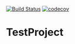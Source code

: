 [![Build Status](https://travis-ci.org/Foneom/TestProject.svg?branch=master)](https://travis-ci.org/Foneom/TestProject)
[![codecov](https://codecov.io/gh/Foneom/TestProject/branch/master/graph/badge.svg)](https://codecov.io/gh/Foneom/TestProject)
# TestProject
